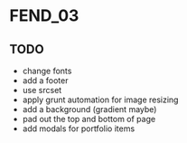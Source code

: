 # FEND_03

## TODO
- change fonts
- add a footer
- use srcset
- apply grunt automation for image resizing
- add a background (gradient maybe)
- pad out the top and bottom of page
- add modals for portfolio items
